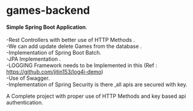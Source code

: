 
# games-backend

<b>Simple Spring Boot Application</b>.<br /><br />
-Rest Controllers with better use of HTTP Methods .<br />
-We can add update delete Games from the database .<br />
-Implementation of Spring Boot Batch.<br />
-JPA Implementation .<br />
-LOGGING Framework needs to be Implemented in this (Ref : https://github.com/jitin153/log4j-demo) <br />
-Use of Swagger. <br />
-Implementation of Spring Security is there ,all apis are secured with key.<br />


A Complete project with proper use of HTTP Methods and key based api authentication.
